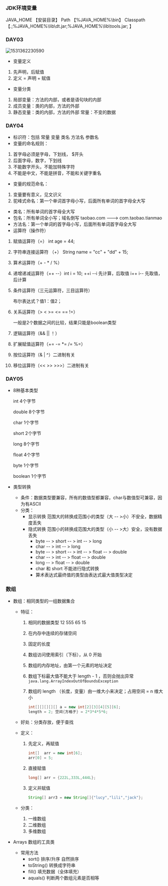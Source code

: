 ### JDK环境变量
JAVA_HOME 【安装目录】
Path 【%JAVA_HOME%\bin】
Classpath 【.;%JAVA_HOME%\lib\dt.jar;%JAVA_HOME%\lib\tools.jar; 】 

### DAY03

![1531362230590](C:\Users\linan\Documents\GitHub\Java\Java基础\images\1531362230590.png)

- 变量定义 
1. 先声明，后赋值
2. 定义 = 声明 + 赋值

- 变量分类 
1. 局部变量：方法的内部，或者是语句块的内部 
2. 成员变量：类的内部，方法的外部
3. 静态变量：类的内部，方法的外部 常量：不变的数据

### DAY04

- 标识符：包括 常量 变量 类名 方法名 参数名
- 变量的命名规则： 
1. 首字母必须是字母，下划线， $开头 
2. 后面字母，数字，下划线
3. 不能数字开头，不能加特殊字符
4. 不能是中文，不能是拼音，不能和关键字重名
- 变量的规范命名：
1. 变量要有意义，见文识义
2. 驼峰式命名：第一个单词首字母小写，后面所有单词的首字母全大写
- 类名：所有单词的首字母全大写
- 包名：所有单词全小写；域名倒写 
    taobao.com ---> com.taobao.tianmao
- 方法名：第一个单词的首字母小写，后面所有单词首字母全大写
- 运算符（操作符）
1. 赋值运算符（=） int age = 44;

2. 字符串连接运算符 （+） String name =  "cc" + "dd" + 15;

3. 算术运算符（+ - * / %）

4. 递增递减运算符（++  --）int i = 10;   ++i   --i   先计算，后取值   i++  i--   先取值，后计算

5. 条件运算符（三元运算符，三目运算符）

   布尔表达式？值1：值2；

6. 关系运算符（>  <   >=   <=  ==   !=）

   一般是2个数据之间的比较，结果只能是boolean类型

7. 逻辑运算符（&&   ||  ！）

8. 扩展赋值运算符（+=  -=  *= /= %=）

9. 按位运算符（&  |  ^）二进制有关

10. 移位运算符（<<   >>    >>>）二进制有关
### DAY05
- 8种基本类型

  int 4个字节

  double 8个字节

  char 1个字节

  short 2个字节

  long 8个字节

  float 4个字节

  byte 1个字节

  boolean 1个字节

- 类型转换

  - 条件：数据类型要兼容，所有的数值型都兼容，char与数值型可兼容，因为有ASCII
  - 分类：
    - 显示转换 范围大的转换成范围小的类型（大 -- >小）不安全，数据精度丢失
    - 隐式转换 范围小的转换成范围大的类型（小 -- >大）安全，没有数据丢失
      - byte -- > short -- > int -- > long
      - char -- > int  -- > long
      - byte -- > short -- > int -- > float -- > double
      - char -- > int -- > float -- > double
      - long -- > float -- > double
      - char 和 short 不能进行隐式转换
      - 算术表达式最终值的类型由表达式最大值类型决定

### 数组

- 数组：相同类型的一组数据集合

  - 特征：

    1. 相同的数据类型   12  555  65 15

    2. 在内存中连续的存储空间

    3. 固定的长度

    4. 数组访问使用索引（下标），从 0 开始

    5. 数组的内存地址，由第一个元素的地址决定

    6. 数组下标最大值不能大于 length - 1 ，否则会抛出异常```java.lang.ArrayIndexOutOfBoundsException ```

    7. 数组的 length （长度，变量）由一维大小来决定；占用空间 = n 维大小

       ```java
       int[][][][][] a = new int[2][3][4][5][6];
       length = 2; 空间{方格子} = 2*3*4*5*6;
       ```

  - 好处：分类存放，便于查找

  - 定义：

    1. 先定义，再赋值

       ```java
       int[]  arr = new int[6];
       arr[0] = 5;
       ```

    2. 直接赋值

       ```java
       long[] arr = {222L,333L,444L}; 
       ```

    3. 定义并赋值

       ```java
       String[] arr3 = new String[]{"lucy","lili","jack"};
       ```

  - 分类：

    1. 一维数组
    2. 二维数组
    3. 多维数组

- Arrays 数组的工具类

  - 常用方法
    - sort()  排序/升序  自然排序
    - toString() 转换成字符串
    - fill() 填充数据（全体填充）
    - aquals() 判断两个数组元素是否相等